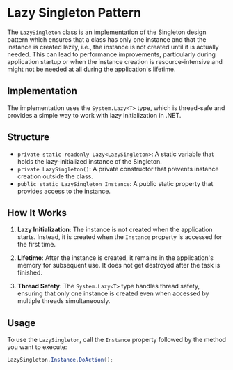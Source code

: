 # Lazy Singleton Pattern

The `LazySingleton` class is an implementation of the Singleton design pattern which ensures that a class has only one instance and that the instance is created lazily, i.e., the instance is not created until it is actually needed. This can lead to performance improvements, particularly during application startup or when the instance creation is resource-intensive and might not be needed at all during the application's lifetime.

## Implementation

The implementation uses the `System.Lazy<T>` type, which is thread-safe and provides a simple way to work with lazy initialization in .NET.

## Structure

- `private static readonly Lazy<LazySingleton>`: A static variable that holds the lazy-initialized instance of the Singleton.
- `private LazySingleton()`: A private constructor that prevents instance creation outside the class.
- `public static LazySingleton Instance`: A public static property that provides access to the instance.

## How It Works

1. **Lazy Initialization**: The instance is not created when the application starts. Instead, it is created when the `Instance` property is accessed for the first time.

2. **Lifetime**: After the instance is created, it remains in the application's memory for subsequent use. It does not get destroyed after the task is finished.

3. **Thread Safety**: The `System.Lazy<T>` type handles thread safety, ensuring that only one instance is created even when accessed by multiple threads simultaneously.

## Usage

To use the `LazySingleton`, call the `Instance` property followed by the method you want to execute:

```csharp
LazySingleton.Instance.DoAction();
